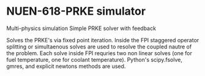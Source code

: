 # NUEN-618-PRKE simulator
Multi-physics simulation
Simple PRKE solver with feedback

Solves the PRKE's via fixed point iteration. Inside the FPI staggered operator splitting or simultaenous solves are used to resolve the coupled nautre of the problem.
Each solve inside FPI requries two non linear solves (one for fuel temperature, one for coolant temperature). Python's scipy.fsolve, gmres, and explicit newtons methods are used.
